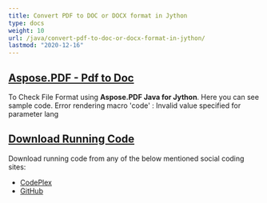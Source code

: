 ```yaml
---
title: Convert PDF to DOC or DOCX format in Jython
type: docs
weight: 10
url: /java/convert-pdf-to-doc-or-docx-format-in-jython/
lastmod: "2020-12-16"
---
```


## <ins>**Aspose.PDF - Pdf to Doc**
To Check File Format using **Aspose.PDF Java for Jython**. Here you can see sample code.
Error rendering macro 'code' : Invalid value specified for parameter lang
## <ins>**Download Running Code**
Download running code from any of the below mentioned social coding sites:

- [CodePlex](https://asposepdfjavajython.codeplex.com/releases)
- [GitHub](https://github.com/aspose-pdf/Aspose.PDF-for-Java/releases)
